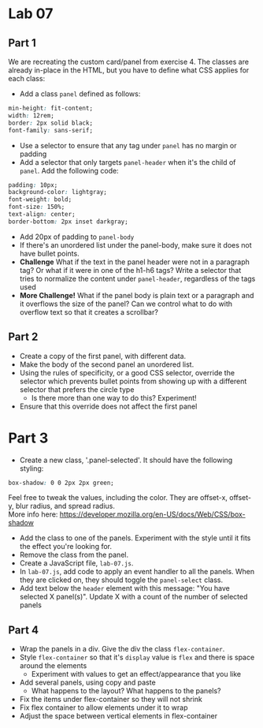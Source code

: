 # Lab 07

## Part 1

We are recreating the custom card/panel from exercise 4. The classes are already in-place in the HTML,
but you have to define what CSS applies for each class:

- Add a class `panel` defined as follows:

```css
min-height: fit-content;
width: 12rem;
border: 2px solid black;
font-family: sans-serif;
```

- Use a selector to ensure that any tag under `panel` has no margin or padding
- Add a selector that only targets `panel-header` when it's the child of `panel`.
  Add the following code:

```css
padding: 10px;
background-color: lightgray;
font-weight: bold;
font-size: 150%;
text-align: center;
border-bottom: 2px inset darkgray;
```

- Add 20px of padding to `panel-body`
- If there's an unordered list under the panel-body, make sure it does not have bullet points.
- **Challenge** What if the text in the panel header were not in a paragraph tag? Or what if it were in one of the h1-h6 tags? Write a selector that tries to normalize the content under `panel-header`, regardless of the tags used
- **More Challenge!** What if the panel body is plain text or a paragraph and it overflows the size of the panel? Can we control what to do with overflow text so that it creates a scrollbar?

## Part 2

- Create a copy of the first panel, with different data.
- Make the body of the second panel an unordered list.
- Using the rules of specificity, or a good CSS selector, override the selector which prevents bullet points from showing up
  with a different selector that prefers the circle type
  - Is there more than one way to do this? Experiment!
- Ensure that this override does not affect the first panel

# Part 3

- Create a new class, '.panel-selected'. It should have the following styling:

```css
box-shadow: 0 0 2px 2px green;
```

Feel free to tweak the values, including the color. They are offset-x, offset-y, blur radius, and spread radius.  
More info here: https://developer.mozilla.org/en-US/docs/Web/CSS/box-shadow

- Add the class to one of the panels. Experiment with the style until it fits the effect you're looking for.
- Remove the class from the panel.
- Create a JavaScript file, `lab-07.js`.
- In `lab-07.js`, add code to apply an event handler to all the panels. When they are clicked on, they should toggle the `panel-select` class.
- Add text below the `header` element with this message: "You have selected X panel(s)". Update X with a count of the number
  of selected panels

## Part 4

- Wrap the panels in a div. Give the div the class `flex-container`.
- Style `flex-container` so that it's `display` value is `flex` and there is space around the elements
  - Experiment with values to get an effect/appearance that you like
- Add several panels, using copy and paste
  - What happens to the layout? What happens to the panels?
- Fix the items under flex-container so they will not shrink
- Fix flex container to allow elements under it to wrap
- Adjust the space between vertical elements in flex-container

